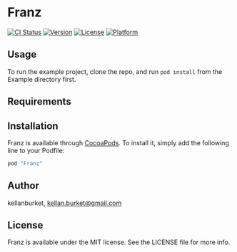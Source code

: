 # Franz

[![CI Status](http://img.shields.io/travis/kellanburket/Franz.svg?style=flat)](https://travis-ci.org/kellanburket/Franz)
[![Version](https://img.shields.io/cocoapods/v/Franz.svg?style=flat)](http://cocoapods.org/pods/Franz)
[![License](https://img.shields.io/cocoapods/l/Franz.svg?style=flat)](http://cocoapods.org/pods/Franz)
[![Platform](https://img.shields.io/cocoapods/p/Franz.svg?style=flat)](http://cocoapods.org/pods/Franz)

## Usage

To run the example project, clone the repo, and run `pod install` from the Example directory first.

## Requirements

## Installation

Franz is available through [CocoaPods](http://cocoapods.org). To install
it, simply add the following line to your Podfile:

```ruby
pod "Franz"
```

## Author

kellanburket, kellan.burket@gmail.com

## License

Franz is available under the MIT license. See the LICENSE file for more info.
